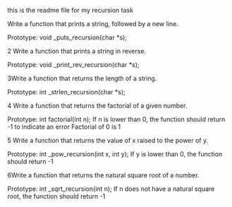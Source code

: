 this is the readme file for my recursion task

Write a function that prints a string, followed by a new line.

Prototype: void _puts_recursion(char *s);

2 Write a function that prints a string in reverse.

Prototype: void _print_rev_recursion(char *s);

3Write a function that returns the length of a string.

Prototype: int _strlen_recursion(char *s);

4 Write a function that returns the factorial of a given number.

Prototype: int factorial(int n);
If n is lower than 0, the function should return -1 to indicate an error
Factorial of 0 is 1

5 Write a function that returns the value of x raised to the power of y.

Prototype: int _pow_recursion(int x, int y);
If y is lower than 0, the function should return -1

6Write a function that returns the natural square root of a number.

Prototype: int _sqrt_recursion(int n);
If n does not have a natural square root, the function should return -1